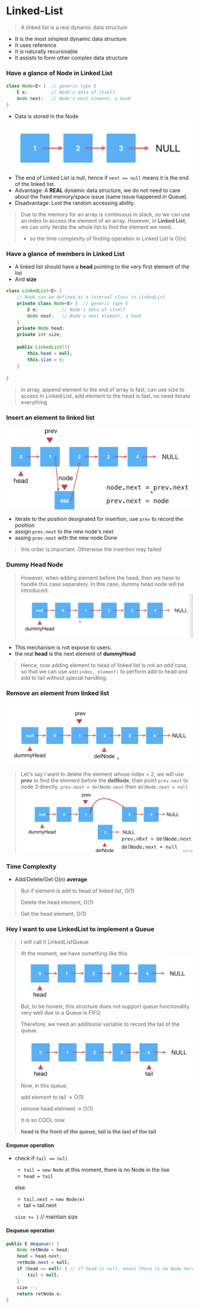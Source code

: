 # Linked-List
> A linked list is a real dynamic data structure
- It is the most simplest dynamic data structure
- It uses reference
- It is naturally recursivable
- It assists to form other complex data structure

### Have a glance of __Node__ in Linked List
```java
class Node<E> {  // generic type E
    E e;         // Node's data of itself
    Node next;   // Node's next element, a hook
}
```
- Data is stored in the Node
![linked-list-structure](./img/linked-list-structure.png)
- The end of Linked List is null, hence if `next == null` means it is the end of the linked list.
- Advantage: A __REAL__ dynamic data structure, we do not need to care about the fixed memory/space issue (same issue happened in Queue).
- Disadvantage: Lost the random accessing ability.
> Due to the memory for an array is continuous in stack, so we can use an index to access the element of an array. However, in __Linked List__, we can only iterate the whole list to find the element we need. 
> - so the time complexity of finding operation in Linked List is O(n).

### Have a glance of members in Linked List
- A linked list should have a __head__ pointing to the very first element of the list
- And __size__
```java
class LinkedList<E> {
    // Node can be defined as a internal class in LinkedList
    private class Node<E> {  // generic type E
        E e;         // Node's data of itself
        Node next;   // Node's next element, a hook
    }
    private Node head;
    private int size;
    
    public LinkedList(){
        this.head = null;
        this.size = 0;
    }

}
```
> In array, append element to the end of array is fast, can use size to access
> In Linked List, add element to the head is fast, no need iterate everything

### Insert an element to linked list
![insert element](./img/insert-element.png)
- iterate to the position designated for insertion, use `prev` to record the position
- assign `prev.next` to the new node's next
- assing `prev.next` with the new node
Done
> this order is important. Otherwise the insertion may failed

### Dummy Head Node
> However, when adding element before the head, then we have to handle this case separately. In this case, dummy head node will be introduced.
![dummy-head](./img/dummy-head.png)
- This mechanism is not expose to users.
- the real __head__ is the next element of __dummyHead__
> Hence, now adding element to head of linked list is not an odd case, so that we can use `add(index, element)` to perform add to head and add to tail without special handling.

### Remove an element from linked list
![delete-node](./img/delete-element.png)
> Let's say I want to delete the element whose index = 2, we will use __prev__ to find the element before the __delNode__, then point `prev.next` to node 3 directly.
>`prev.next = delNode.next` then `delNode.next = null`
![delete-node-2](./img/delete-ndoe-2.png)

### Time Complexity
- Add/Delete/Get O(n) __average__
> But if element is add to head of linked list, O(1)
> 
> Delete the head element, O(1)
>
> Get the head element, O(1) 

### Hey I want to use __LinkedList__ to implement a __Queue__
> I will call it LinkedListQueue
> 
> At the moment, we have something like this.
![linked-list-queue](./img/linked-list-queue.png)
> But, to be honest, this structure does not support queue functionality very well due to a Queue is FIFO.
>
> Therefore, we need an additional variable to record the tail of the queue.
> ![linked-list-with-tail](./img/linked-list-with-tail.png)
> Now, in this queue, 
>
> add element to tail -> O(1)
>
> remove head elelment -> O(1)
>
> It is so COOL now
>
> __head is the front of the queue, tail is the last of the tail__

#### Enqueue operation
- check if `tail == null`
    - `tail = new Node` at this moment, there is no Node in the lise
    - `head = tail`
    
  else 
    - `tail.next = new Node(e)`
    - tail = tail.next
    
  `size += 1` // maintain size
 
 #### Dequeue operation
```java
public E dequeue() {
    Node retNode = head;
    head = head.next;
    retNode.next = null;
    if (head == null) { // if head is null, means there is no Node here 
        tail = null;       
    }
    size --;
    return retNode.e;
}
```